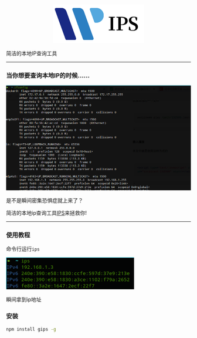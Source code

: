 <p align="center"><a href="#" target="_blank" rel="noopener noreferrer"><img width="250" src="./doc/logo.png"></a></p>

简洁的本地IP查询工具

------

### 当你想要查询本地IP的时候……

![ifconfig.png](./doc/ifconfig.png)

是不是瞬间密集恐惧症就上来了？

简洁的本地ip查询工具[IPS](#)来拯救你!

--------------

### 使用教程

命令行运行`ips` 

![ips.png](./doc/ips.png)

瞬间拿到ip地址

### 安装

```bash
npm install gips -g
```

